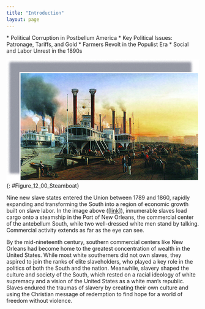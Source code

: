 ```yaml
---
title: "Introduction"
layout: page
---
```



<div data-type="abstract" markdown="1">
* Political Corruption in Postbellum America
* Key Political Issues: Patronage, Tariffs, and Gold
* Farmers Revolt in the Populist Era
* Social and Labor Unrest in the 1890s

</div>

<?cnx.eoc class="summary" title="Summary"?>

<?cnx.eoc class="review-questions" title="Review Questions"?>

<?cnx.eoc class="critical-thinking" title="Critical Thinking Questions"?>

<?cnx.eoc class="references" title="References"?>

 ![A painting depicts several large steamboats docked at New Orleans. Businessmen chat while slaves and dock workers load and unload large barrels of cargo.](../resources/CNX_History_12_00_Steamboat.jpg "Bateaux &#xE0; Vapeur G&#xE9;ant, la Nouvelle-Orl&#xE9;ans 1853 (Giant Steamboats at New Orleans, 1853), by Hippolyte Sebron, shows how New Orleans, at the mouth of the Mississippi River, was the primary trading hub for the cotton that fueled the growth of the southern economy."){: #Figure_12_00_Steamboat}

Nine new slave states entered the Union between 1789 and 1860, rapidly expanding and transforming the South into a region of economic growth built on slave labor. In the image above ([\[link\]](#Figure_12_00_Steamboat)), innumerable slaves load cargo onto a steamship in the Port of New Orleans, the commercial center of the antebellum South, while two well-dressed white men stand by talking. Commercial activity extends as far as the eye can see.

By the mid-nineteenth century, southern commercial centers like New Orleans had become home to the greatest concentration of wealth in the United States. While most white southerners did not own slaves, they aspired to join the ranks of elite slaveholders, who played a key role in the politics of both the South and the nation. Meanwhile, slavery shaped the culture and society of the South, which rested on a racial ideology of white supremacy and a vision of the United States as a white man’s republic. Slaves endured the traumas of slavery by creating their own culture and using the Christian message of redemption to find hope for a world of freedom without violence.

